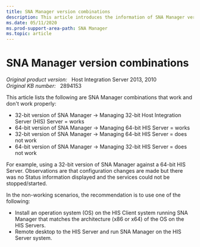 ```yaml
---
title: SNA Manager version combinations
description: This article introduces the information of SNA Manager version combinations.
ms.date: 05/11/2020
ms.prod-support-area-path: SNA Manager
ms.topic: article
---
```

# SNA Manager version combinations

_Original product version:_ &nbsp; Host Integration Server 2013, 2010  
_Original KB number:_ &nbsp; 2894153

This article lists the following are SNA Manager combinations that work and don't work properly:

- 32-bit version of SNA Manager -> Managing 32-bit Host Integration Server (HIS) Server = works
- 64-bit version of SNA Manager -> Managing 64-bit HIS Server = works
- 32-bit version of SNA Manager -> Managing 64-bit HIS Server = does not work
- 64-bit version of SNA Manager -> Managing 32-bit HIS Server = does not work

For example, using a 32-bit version of SNA Manager against a 64-bit HIS Server. Observations are that configuration changes are made but there was no Status information displayed and the services could not be stopped/started.

In the non-working scenarios, the recommendation is to use one of the following:

- Install an operation system (OS) on the HIS Client system running SNA Manager that matches the architecture (x86 or x64) of the OS on the HIS Servers.
- Remote desktop to the HIS Server and run SNA Manager on the HIS Server system.
